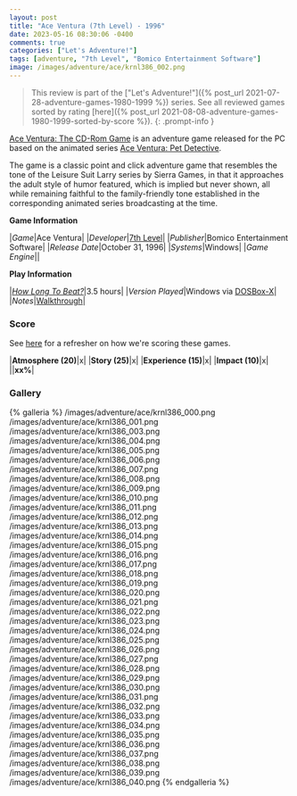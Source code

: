 ```yaml
---
layout: post
title: "Ace Ventura (7th Level) - 1996"
date: 2023-05-16 08:30:06 -0400
comments: true
categories: ["Let's Adventure!"]
tags: [adventure, "7th Level", "Bomico Entertainment Software"]
image: /images/adventure/ace/krnl386_002.png
---
```

> This review is part of the ["Let's Adventure!"]({% post_url 2021-07-28-adventure-games-1980-1999 %}) series. See all reviewed games sorted by rating [here]({% post_url 2021-08-08-adventure-games-1980-1999-sorted-by-score %}).
{: .prompt-info }

[Ace Ventura: The CD-Rom Game](https://en.wikipedia.org/wiki/Ace_Ventura:_The_CD-Rom_Game) is an adventure game released for the PC based on the animated series [Ace Ventura: Pet Detective](https://en.wikipedia.org/wiki/Ace_Ventura:_Pet_Detective_(TV_series)).

The game is a classic point and click adventure game that resembles the tone of the Leisure Suit Larry series by Sierra Games, in that it approaches the adult style of humor featured, which is implied but never shown, all while remaining faithful to the family-friendly tone established in the corresponding animated series broadcasting at the time.




**Game Information**

|*Game*|Ace Ventura|
|*Developer*|[7th Level](https://en.wikipedia.org/wiki/7th_Level)|
|*Publisher*|Bomico Entertainment Software|
|*Release Date*|October 31, 1996|
|*Systems*|Windows|
|*Game Engine*||

**Play Information**

|[*How Long To Beat?*](https://howlongtobeat.com/game/16664)|3.5 hours|
|*Version Played*|Windows via [DOSBox-X](https://dosbox-x.com/)|
|*Notes*|[Walkthrough](https://www.walkthroughking.com/text/aceventura.aspx)|

### Score

See [here](https://www.alexbevi.com/blog/2021/07/28/adventure-games-1980-1999/#scoring) for a refresher on how we're scoring these games.

|**Atmosphere (20)**|x|
|**Story (25)**|x|
|**Experience (15)**|x|
|**Impact (10)**|x|
||**xx%**|

### Gallery

{% galleria %}
/images/adventure/ace/krnl386_000.png
/images/adventure/ace/krnl386_001.png
/images/adventure/ace/krnl386_003.png
/images/adventure/ace/krnl386_004.png
/images/adventure/ace/krnl386_005.png
/images/adventure/ace/krnl386_006.png
/images/adventure/ace/krnl386_007.png
/images/adventure/ace/krnl386_008.png
/images/adventure/ace/krnl386_009.png
/images/adventure/ace/krnl386_010.png
/images/adventure/ace/krnl386_011.png
/images/adventure/ace/krnl386_012.png
/images/adventure/ace/krnl386_013.png
/images/adventure/ace/krnl386_014.png
/images/adventure/ace/krnl386_015.png
/images/adventure/ace/krnl386_016.png
/images/adventure/ace/krnl386_017.png
/images/adventure/ace/krnl386_018.png
/images/adventure/ace/krnl386_019.png
/images/adventure/ace/krnl386_020.png
/images/adventure/ace/krnl386_021.png
/images/adventure/ace/krnl386_022.png
/images/adventure/ace/krnl386_023.png
/images/adventure/ace/krnl386_024.png
/images/adventure/ace/krnl386_025.png
/images/adventure/ace/krnl386_026.png
/images/adventure/ace/krnl386_027.png
/images/adventure/ace/krnl386_028.png
/images/adventure/ace/krnl386_029.png
/images/adventure/ace/krnl386_030.png
/images/adventure/ace/krnl386_031.png
/images/adventure/ace/krnl386_032.png
/images/adventure/ace/krnl386_033.png
/images/adventure/ace/krnl386_034.png
/images/adventure/ace/krnl386_035.png
/images/adventure/ace/krnl386_036.png
/images/adventure/ace/krnl386_037.png
/images/adventure/ace/krnl386_038.png
/images/adventure/ace/krnl386_039.png
/images/adventure/ace/krnl386_040.png
{% endgalleria %}